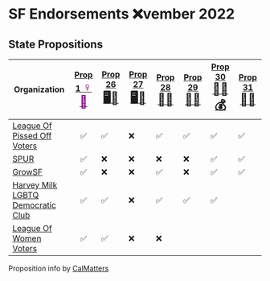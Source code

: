 # SF Endorsements ❌vember 2022

## State Propositions

| Organization                                                                     | [Prop 1 <span style="color:purple;font-size:24px">♀️🏥</span>][p1] | [Prop 26 <span style="font-size:24px">🖥️🎰</span>][p26] | [Prop 27 <span style="font-size:24px">🖥️🎰</span>][p27] | [Prop 28 <span style="font-size:24px">🎨🎼</span>][p28] | [Prop 29 <span style="font-size:24px">🏥🫘</span>][p29] | [Prop 30 <span style="font-size:24px">🚗🔌💰</span>][p30] | [Prop 31 <span style="font-size:24px">🚬🍎</span>][p31] |
| -------------------------------------------------------------------------------- | :----------: | -------------- | -------------- | -------------- | -------------- | -------------- | -------------- |
| [League Of Pissed Off Voters](https://www.theleaguesf.org/)                      | ✅ | ✅ | ❌ | ✅ | ✅     | ✅     | ✅      |
| [SPUR](https://www.spur.org/voter-guide/2022-11)                                 | ✅ | ❌ | ❌ | ❌ | ❌     | ✅     | ✅      |
| [GrowSF](https://growsf.org/voter-guide/)                                        | ✅ | ❌ | ❌ | ✅ | ❌     | ✅     | ✅      |
| [Harvey Milk LGBTQ Democratic Club](https://www.milkclub.org/endorsements/)      | ✅ | ✅ | ❌ | ✅ | ✅     | ✅     | &nbsp;  |
| [League Of Women Voters](https://lwvc.org/vote/elections/ballot-recommendations) | ✅ | ✅ | ❌ | ❌ | &nbsp; | &nbsp; | &nbsp; |

Proposition info by [CalMatters](https://calmatters.org/california-voter-guide-2022/propositions/)

[p1]:  https://calmatters.org/california-voter-guide-2022/propositions/prop-1-abortion-rights/
[p26]: https://calmatters.org/california-voter-guide-2022/propositions/prop-26-sports-betting-tribal-casinos/
[p27]: https://calmatters.org/california-voter-guide-2022/propositions/prop-27-sports-betting-online/
[p28]: https://calmatters.org/california-voter-guide-2022/propositions/prop-28-arts-education/
[p29]: https://calmatters.org/california-voter-guide-2022/propositions/prop-29-kidney-dialysis/
[p30]: https://calmatters.org/california-voter-guide-2022/propositions/prop-30-income-tax-electric-cars/
[p31]: https://calmatters.org/california-voter-guide-2022/propositions/prop-31-flavored-tobacco-ban/
